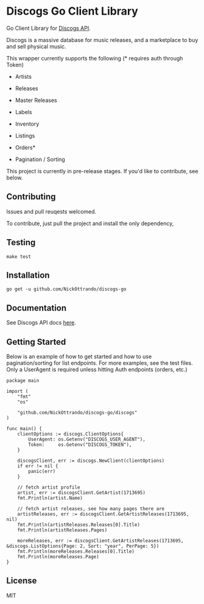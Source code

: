 # Discogs Go Client Library

Go Client Library for [Discogs API](https://www.discogs.com/developers/).

Discogs is a massive database for music releases, and a marketplace to buy and sell physical music.

This wrapper currently supports the following (* requires auth through Token)
   - Artists
   - Releases
   - Master Releases
   - Labels
   - Inventory
   - Listings
   - Orders*
   
   - Pagination / Sorting

This project is currently in pre-release stages. If you'd like to contribute, see below.

Contributing
------------
Issues and pull reuqests welcomed.

To contribute, just pull the project and install the only dependency, 

Testing
-------
`make test`
   
Installation
------------
`go get -u github.com/NickOttrando/discogs-go`

Documentation
-------------
See Discogs API docs [here](https://www.discogs.com/developers/).

Getting Started
---------------
Below is an example of how to get started and how to use pagination/sorting for list endpoints. For more examples, see the test files. Only a UserAgent is required unless hitting Auth endpoints (orders, etc.)
```
package main

import (
    "fmt"
    "os"

    "github.com/NickOttrando/discogs-go/discogs"
)

func main() {
    clientOptions := discogs.ClientOptions{
        UserAgent: os.Getenv("DISCOGS_USER_AGENT"),
        Token:     os.Getenv("DISCOGS_TOKEN"),
    }

    discogsClient, err := discogs.NewClient(clientOptions)
    if err != nil {
        panic(err)
    }

    // fetch artist profile
    artist, err := discogsClient.GetArtist(1713695)
    fmt.Println(artist.Name)

    // fetch artist releases, see how many pages there are
    artistReleases, err := discogsClient.GetArtistReleases(1713695, nil)
    fmt.Println(artistReleases.Releases[0].Title)
    fmt.Println(artistReleases.Pages)

    moreReleases, err := discogsClient.GetArtistReleases(1713695, &discogs.ListOptions{Page: 2, Sort: "year", PerPage: 5})
    fmt.Println(moreReleases.Releases[0].Title)
    fmt.Println(moreReleases.Page)
}
```

License
-------
MIT
